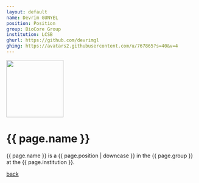 ```yaml
---
layout: default
name: Devrim GUNYEL
position: Position
group: BioCore Group
institution: LCSB
ghurl: https://github.com/devrimgl
ghimg: https://avatars2.githubusercontent.com/u/767865?s=40&v=4
---
```


<a href="{{ page.ghurl }}"><img src="{{ page.ghimg }}" height="150px"/></a>

# {{ page.name }}

{{ page.name }} is a {{ page.position | downcase }} in the {{ page.group }} at the {{ page.institution }}.

<a href="{{ site.baseurl }}">back</a>
